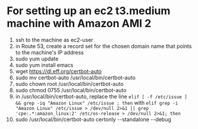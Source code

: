 # For setting up an ec2 t3.medium machine with Amazon AMI 2

1) ssh to the machine as ec2-user
2) in Route 53, create a record set for the chosen domain name that points to the machine's IP address
3) sudo yum update
4) sudo yum install emacs
5) wget https://dl.eff.org/certbot-auto
6) sudo mv certbot-auto /usr/local/bin/certbot-auto
7) sudo chown root /usr/local/bin/certbot-auto
8) sudo chmod 0755 /usr/local/bin/certbot-auto
9) in /usr/local/bin/certbot-auto, replace the line `elif [ -f /etc/issue ] && grep -iq "Amazon Linux" /etc/issue ; then` with `elif grep -i "Amazon Linux" /etc/issue > /dev/null 2>&1 || grep 'cpe:.*:amazon_linux:2' /etc/os-release > /dev/null 2>&1; then`
10) sudo /usr/local/bin/certbot-auto certonly --standalone --debug 
